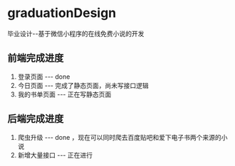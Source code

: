 # graduationDesign
毕业设计--基于微信小程序的在线免费小说的开发

##

## 前端完成进度
1. 登录页面 --- done
2. 今日页面 --- 完成了静态页面，尚未写接口逻辑
3. 我的书单页面 --- 正在写静态页面

## 后端完成进度
1. 爬虫升级 --- done ，现在可以同时爬去百度贴吧和爱下电子书两个来源的小说
2. 新增大量接口 --- 正在进行
